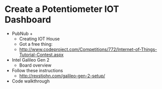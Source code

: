 # Create a Potentiometer IOT Dashboard

* PubNub + 
  * Creating IOT House
  * Got a free thing:
  * http://www.codeproject.com/Competitions/772/Internet-of-Things-Tutorial-Contest.aspx
* Intel Galileo Gen 2
  * Board overview 
* Follow these instructions
  * http://rexstjohn.com/galileo-gen-2-setup/
* Code walkthrough
